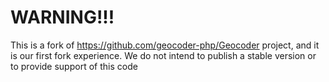 WARNING!!!
==========

This is a fork of https://github.com/geocoder-php/Geocoder project, and it is our first fork experience.
We do not intend to publish a stable version or to provide support of this code
